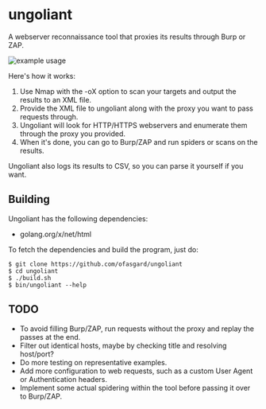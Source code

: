 # ungoliant

A webserver reconnaissance tool that proxies its results through Burp or ZAP.

![example usage](https://user-images.githubusercontent.com/19550999/76216776-18e35200-6209-11ea-93a4-50a2cc3bfb3a.png)

Here's how it works:

1. Use Nmap with the -oX option to scan your targets and output the results to an XML file.
2. Provide the XML file to ungoliant along with the proxy you want to pass requests through.
3. Ungoliant will look for HTTP/HTTPS webservers and enumerate them through the proxy you provided.
4. When it's done, you can go to Burp/ZAP and run spiders or scans on the results.

Ungoliant also logs its results to CSV, so you can parse it yourself if you want.

## Building

Ungoliant has the following dependencies:

- golang.org/x/net/html

To fetch the dependencies and build the program, just do:

```shell
$ git clone https://github.com/ofasgard/ungoliant
$ cd ungoliant
$ ./build.sh
$ bin/ungoliant --help
```

## TODO

- To avoid filling Burp/ZAP, run requests without the proxy and replay the passes at the end.
- Filter out identical hosts, maybe by checking title and resolving host/port?
- Do more testing on representative examples.
- Add more configuration to web requests, such as a custom User Agent or Authentication headers.
- Implement some actual spidering within the tool before passing it over to Burp/ZAP.
